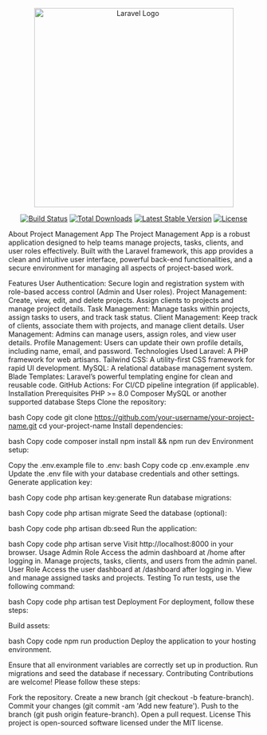 <p align="center"><a href="https://laravel.com" target="_blank"><img src="https://raw.githubusercontent.com/laravel/art/master/logo-lockup/5%20SVG/2%20CMYK/1%20Full%20Color/laravel-logolockup-cmyk-red.svg" width="400" alt="Laravel Logo"></a></p>
<p align="center">
<a href="https://github.com/your-username/your-project-name/actions"><img src="https://github.com/laravel/framework/workflows/tests/badge.svg" alt="Build Status"></a>
<a href="https://packagist.org/packages/your-username/your-project-name"><img src="https://img.shields.io/packagist/dt/your-package" alt="Total Downloads"></a>
<a href="https://packagist.org/packages/your-username/your-project-name"><img src="https://img.shields.io/packagist/v/your-package" alt="Latest Stable Version"></a>
<a href="https://packagist.org/packages/your-username/your-project-name"><img src="https://img.shields.io/packagist/l/your-package" alt="License"></a>
</p>

About Project Management App
The Project Management App is a robust application designed to help teams manage projects, tasks, clients, and user roles effectively. Built with the Laravel framework, this app provides a clean and intuitive user interface, powerful back-end functionalities, and a secure environment for managing all aspects of project-based work.

Features
User Authentication: Secure login and registration system with role-based access control (Admin and User roles).
Project Management: Create, view, edit, and delete projects. Assign clients to projects and manage project details.
Task Management: Manage tasks within projects, assign tasks to users, and track task status.
Client Management: Keep track of clients, associate them with projects, and manage client details.
User Management: Admins can manage users, assign roles, and view user details.
Profile Management: Users can update their own profile details, including name, email, and password.
Technologies Used
Laravel: A PHP framework for web artisans.
Tailwind CSS: A utility-first CSS framework for rapid UI development.
MySQL: A relational database management system.
Blade Templates: Laravel’s powerful templating engine for clean and reusable code.
GitHub Actions: For CI/CD pipeline integration (if applicable).
Installation
Prerequisites
PHP >= 8.0
Composer
MySQL or another supported database
Steps
Clone the repository:

bash
Copy code
git clone https://github.com/your-username/your-project-name.git
cd your-project-name
Install dependencies:

bash
Copy code
composer install
npm install && npm run dev
Environment setup:

Copy the .env.example file to .env:
bash
Copy code
cp .env.example .env
Update the .env file with your database credentials and other settings.
Generate application key:

bash
Copy code
php artisan key:generate
Run database migrations:

bash
Copy code
php artisan migrate
Seed the database (optional):

bash
Copy code
php artisan db:seed
Run the application:

bash
Copy code
php artisan serve
Visit http://localhost:8000 in your browser.
Usage
Admin Role
Access the admin dashboard at /home after logging in.
Manage projects, tasks, clients, and users from the admin panel.
User Role
Access the user dashboard at /dashboard after logging in.
View and manage assigned tasks and projects.
Testing
To run tests, use the following command:

bash
Copy code
php artisan test
Deployment
For deployment, follow these steps:

Build assets:

bash
Copy code
npm run production
Deploy the application to your hosting environment.

Ensure that all environment variables are correctly set up in production.
Run migrations and seed the database if necessary.
Contributing
Contributions are welcome! Please follow these steps:

Fork the repository.
Create a new branch (git checkout -b feature-branch).
Commit your changes (git commit -am 'Add new feature').
Push to the branch (git push origin feature-branch).
Open a pull request.
License
This project is open-sourced software licensed under the MIT license.
